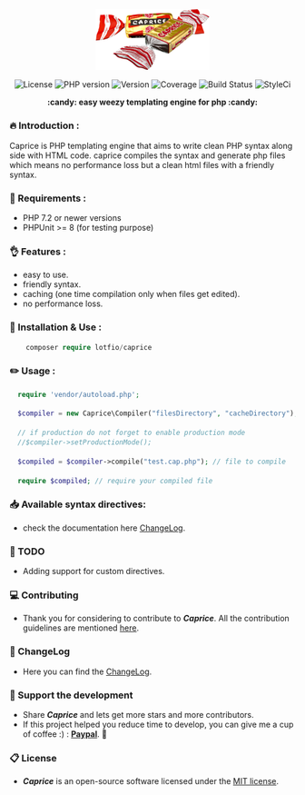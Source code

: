 <p align="center">
  <img src="https://github.com/lotfio/caprice/blob/master/docs/logo.png" width="200"  alt="caprice Preview">
  <p align="center">
    <img src="https://img.shields.io/badge/Licence-MIT-ffd32a.svg" alt="License">
    <img src="https://img.shields.io/badge/PHP-7.2-808e9b.svg" alt="PHP version">
    <img src="https://img.shields.io/badge/Version-0.2.0-f53b57.svg" alt="Version">
    <img src="https://img.shields.io/badge/coverage-10%25-27ae60.svg" alt="Coverage">
    <img src="https://travis-ci.org/lotfio/caprice.svg?branch=master" alt="Build Status">
    <img src="https://github.styleci.io/repos/211069554/shield?branch=master" alt="StyleCi">
    </p>
  <p align="center">
    <strong>:candy: easy weezy templating engine for php :candy:</strong>
  </p>
</p>

### :fire: Introduction :
Caprice is PHP templating engine that aims to write clean PHP syntax along side with HTML code.
caprice compiles the syntax and generate php files which means no performance loss but a clean html files with a friendly syntax.

### :pushpin: Requirements :
- PHP 7.2 or newer versions
- PHPUnit >= 8 (for testing purpose)

### :ok_hand: Features :
- easy to use.
- friendly syntax.
- caching (one time compilation only when files get edited).
- no performance loss.

### :rocket: Installation & Use :
```php
    composer require lotfio/caprice
```

### :pencil2: Usage :
```php
  require 'vendor/autoload.php';

  $compiler = new Caprice\Compiler("filesDirectory", "cacheDirectory");

  // if production do not forget to enable production mode
  //$compiler->setProductionMode();

  $compiled = $compiler->compile("test.cap.php"); // file to compile

  require $compiled; // require your compiled file
```

### :inbox_tray: Available syntax directives:
- check the documentation here [ChangeLog](docs/examples.md).

### :helicopter: TODO
- Adding support for custom directives.

### :computer: Contributing

- Thank you for considering to contribute to ***Caprice***. All the contribution guidelines are mentioned [here](CONTRIBUTING.md).

### :page_with_curl: ChangeLog

- Here you can find the [ChangeLog](CHANGELOG.md).

### :beer: Support the development

- Share ***Caprice*** and lets get more stars and more contributors.
- If this project helped you reduce time to develop, you can give me a cup of coffee :) : **[Paypal](https://www.paypal.me/lotfio)**. 💖

### :clipboard: License

- ***Caprice*** is an open-source software licensed under the [MIT license](LICENSE).
